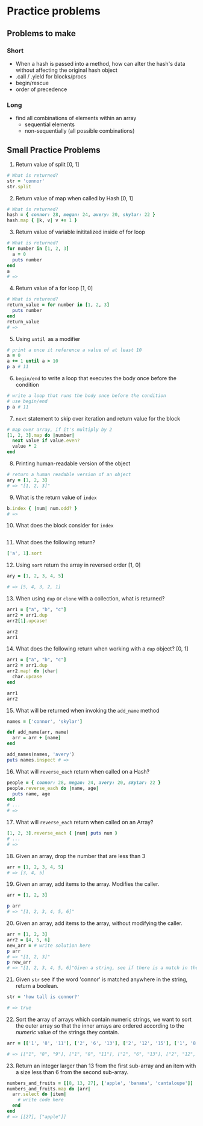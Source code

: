 # Practice problems

## Problems to make

### Short

* When a hash is passed into a method, how can alter the hash's data without affecting the original hash object
* .call / .yield for blocks/procs
* begin/rescue
* order of precedence

### Long

* find all combinations of elements within an array
  * sequential elements
  * non-sequentially (all possible combinations)

## Small Practice Problems

1. Return value of split [0, 1]

```ruby
# What is returned?
str = 'connor'
str.split
```

2. Return value of map when called by Hash [0, 1]

```ruby
# What is returned?
hash = { connor: 28, megan: 24, avery: 20, skylar: 22 }
hash.map { |k, v| v += 1 }
```

3. Return value of variable inititalized inside of for loop

```ruby
# What is returned?
for number in [1, 2, 3]
  a = 0
  puts number
end
a
# => 
```

4. Return value of a for loop [1, 0]

```ruby
# What is returend?
return_value = for number in [1, 2, 3]
  puts number
end
return_value
# =>
```

5. Using `until `as a modifier

```ruby
# print a once it reference a value of at least 10
a = 0
a += 1 until a > 10
p a # 11
```

6. `begin/end` to write a loop that executes the body once before the condition

```ruby
# write a loop that runs the body once before the condition
# use begin/end
p a # 11
```

7. `next` statement to skip over iteration and return value for the block

```ruby
# map over array, if it's multiply by 2
[1, 2, 3].map do |number|
  next value if value.even?
  value * 2
end
```

8. Printing human-readable version of the object

```ruby
# return a human readable version of an object
ary = [1, 2, 3]
# => "[1, 2, 3]"
```

9. What is the return value of `index`

```ruby
b.index { |num| num.odd? }
# => 
```

10. What does the block consider for `index`

```ruby

```

11. What does the following return?

```ruby
['a', 1].sort
```

12. Using `sort` return the array in reversed order [1, 0]

```ruby
ary = [1, 2, 3, 4, 5]

# => [5, 4, 3, 2, 1]
```

13. When using `dup` or `clone` with a collection, what is returned?

```ruby
arr1 = ["a", "b", "c"]
arr2 = arr1.dup
arr2[1].upcase!

arr2
arr1 
```

14. What does the following return when working with a `dup` object? [0, 1]

```ruby
arr1 = ["a", "b", "c"]
arr2 = arr1.dup
arr2.map! do |char|
  char.upcase
end

arr1
arr2
```



15. What will be returned when invoking the `add_name` method

```ruby
names = ['connor', 'skylar']

def add_name(arr, name)
  arr = arr + [name]
end

add_names(names, 'avery')
puts names.inspect # => 
```



16. What will `reverse_each` return when called on a Hash?

```ruby
people = { connor: 28, megan: 24, avery: 20, skylar: 22 }
people.reverse_each do |name, age|
  puts name, age
end
# ...
# =>
```



17. What will `reverse_each` return when called on an Array?

```ruby
[1, 2, 3].reverse_each { |num| puts num }
# ...
# => 
```



18. Given an array, drop the number that are less than 3

```ruby
arr = [1, 2, 3, 4, 5]
# => [3, 4, 5]
```



19. Given an array, add items to the array. Modifies the caller.

```ruby
arr = [1, 2, 3]

p arr
# => "[1, 2, 3, 4, 5, 6]"
```



20. Given an array, add items to the array, without modifying the caller.

```ruby
arr = [1, 2, 3]
arr2 = [4, 5, 6]
new_arr = # write solution here
p arr 
# => "[1, 2, 3]"
p new_arr
# => "[1, 2, 3, 4, 5, 6]"Given a string, see if there is a match in the string that matches the word 'connor', return a boolean value.
```



21. Given `str` see if the word 'connor' is matched anywhere in the string, return a boolean.

```ruby
str = 'how tall is connor?'

# => true
```



22. Sort the array of arrays which contain numeric strings, we want to sort the outer array so that the inner arrays are ordered according to the *numeric* value of the strings they contain. 

```ruby
arr = [['1', '8', '11'], ['2', '6', '13'], ['2', '12', '15'], ['1', '8', '9']]

# => [["1", "8", "9"], ["1", "8", "11"], ["2", "6", "13"], ["2", "12", "15"]]
```

[Source]: https://launchschool.com/lessons/c53f2250/assignments/c633cf37	"Working With Blocks"



23. Return an integer larger than 13 from the first sub-array and an item with a size less than 6 from the second sub-array. 

```ruby
numbers_and_fruits = [[8, 13, 27], ['apple', 'banana', 'cantaloupe']]
numbers_and_fruits.map do |arr|
  arr.select do |item|
    # write code here
  end
end 
# => [[27], ["apple"]]
```
[Source]: https://launchschool.com/lessons/c53f2250/assignments/c633cf37	"Working With Blocks"